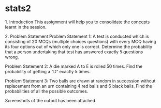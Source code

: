 # stats2

1.​ Introduction This assignment will help you to consolidate the concepts learnt in the session.

2.​ Problem Statement Problem Statement 1: A test is conducted which is consisting of 20 MCQs (multiple choices questions) with every MCQ having its four options out of which only one is correct. Determine the probability that a person undertaking that test has answered exactly 5 questions wrong.

Problem Statement 2: A die marked A to E is rolled 50 times. Find the probability of getting a “D” exactly 5 times.

Problem Statement 3: Two balls are drawn at random in succession without replacement from an urn containing 4 red balls and 6 black balls. Find the probabilities of all the possible outcomes.

Screenshots of the output has been attached.
